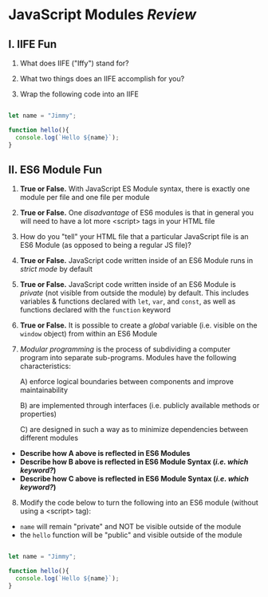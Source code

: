 # JavaScript Modules *Review*

## I. IIFE Fun

1) What does IIFE ("Iffy") stand for?

2) What two things does an IIFE accomplish for you?

3) Wrap the following code into an IIFE

```js

let name = "Jimmy";

function hello(){
  console.log(`Hello ${name}`);
}

```

## II. ES6 Module Fun

1) **True or False.** With JavaScript ES Module syntax, there is exactly one module per file and one file per module

2) **True or False.** One *disadvantage* of ES6 modules is that in general you will need to have a lot more &lt;script> tags in your HTML file

3) How do you "tell" your HTML file that a particular JavaScript file is an ES6 Module (as opposed to being a regular JS file)? 

4) **True or False.** JavaScript code written inside of an ES6 Module runs in *strict mode* by default

5) **True or False.** JavaScript code written inside of an ES6 Module is *private* (not visible from outside the module) by default. This includes variables & functions declared with `let`, `var`, and `const`, as well as functions declared with the `function` keyword

6) **True or False.** It is possible to create a *global* variable (i.e. visible on the `window` object) from within an ES6 Module

7) *Modular programming* is the process of subdividing a computer program into separate sub-programs. Modules have the following characteristics:

    A) enforce logical boundaries between components and improve maintainability
  
    B) are implemented through interfaces (i.e. publicly available methods or properties)
  
    C) are designed in such a way as to minimize dependencies between different modules

  - **Describe how A above is reflected in ES6 Modules**
  - **Describe how B above is reflected in ES6 Module Syntax (*i.e. which keyword?*)**
  - **Describe how C above is reflected in ES6 Module Syntax (*i.e. which keyword?*)**
  
8) Modify the code below to turn the following into an ES6 module (without using a &lt;script> tag):
  - `name` will remain "private" and NOT be visible outside of the module
  - the `hello` function will be "public" and visible outside of the module

```js

let name = "Jimmy";

function hello(){
  console.log(`Hello ${name}`);
}

```
